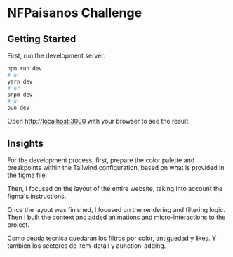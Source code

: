 # NFPaisanos Challenge

## Getting Started

First, run the development server:

```bash
npm run dev
# or
yarn dev
# or
pnpm dev
# or
bun dev
```

Open [http://localhost:3000](http://localhost:3000) with your browser to see the result.

## Insights
For the development process, first, prepare the color palette and breakpoints within the Tailwind configuration, based on what is provided in the figma file.

Then, I focused on the layout of the entire website, taking into account the figma's instructions.

Once the layout was finished, I focused on the rendering and filtering logic. Then I built the context and added animations and micro-interactions to the project.

Como deuda tecnica quedaran los filtros por color, antiguedad y likes. Y tambien los sectores de item-detail y aunction-adding. 
